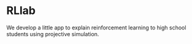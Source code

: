 # RLlab
We develop a little app to explain reinforcement learning to high school students using projective simulation.
